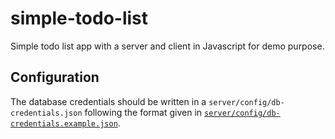 # simple-todo-list
Simple todo list app with a server and client in Javascript for demo purpose.

## Configuration
The database credentials should be written in a `server/config/db-credentials.json` following the format given in [`server/config/db-credentials.example.json`](server/config/db-credentials.example.json).
